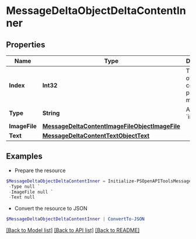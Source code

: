 # MessageDeltaObjectDeltaContentInner
## Properties

Name | Type | Description | Notes
------------ | ------------- | ------------- | -------------
**Index** | **Int32** | The index of the content part in the message. | 
**Type** | **String** | Always &#x60;image_file&#x60;. | 
**ImageFile** | [**MessageDeltaContentImageFileObjectImageFile**](MessageDeltaContentImageFileObjectImageFile.md) |  | [optional] 
**Text** | [**MessageDeltaContentTextObjectText**](MessageDeltaContentTextObjectText.md) |  | [optional] 

## Examples

- Prepare the resource
```powershell
$MessageDeltaObjectDeltaContentInner = Initialize-PSOpenAPIToolsMessageDeltaObjectDeltaContentInner  -Index null `
 -Type null `
 -ImageFile null `
 -Text null
```

- Convert the resource to JSON
```powershell
$MessageDeltaObjectDeltaContentInner | ConvertTo-JSON
```

[[Back to Model list]](../README.md#documentation-for-models) [[Back to API list]](../README.md#documentation-for-api-endpoints) [[Back to README]](../README.md)

